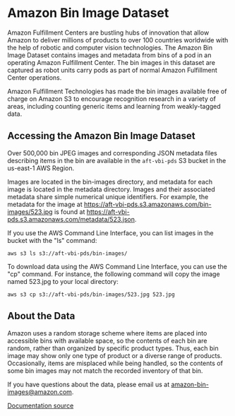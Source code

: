 # Amazon Bin Image Dataset

Amazon Fulfillment Centers are bustling hubs of innovation that allow Amazon to deliver millions of products to over 100 countries worldwide with the help of robotic and computer vision technologies. The Amazon Bin Image Dataset contains images and metadata from bins of a pod in an operating Amazon Fulfillment Center. The bin images in this dataset are captured as robot units carry pods as part of normal Amazon Fulfillment Center operations.

Amazon Fulfillment Technologies has made the bin images available free of charge on Amazon S3 to encourage recognition research in a variety of areas, including counting generic items and learning from weakly-tagged data.

## Accessing the Amazon Bin Image Dataset

Over 500,000 bin JPEG images and corresponding JSON metadata files describing items in the bin are available in the `aft-vbi-pds` S3 bucket in the us-east-1 AWS Region.

Images are located in the bin-images directory, and metadata for each image is located in the metadata directory. Images and their associated metadata share simple numerical unique identifiers. For example, the metadata for the image at https://aft-vbi-pds.s3.amazonaws.com/bin-images/523.jpg is found at https://aft-vbi-pds.s3.amazonaws.com/metadata/523.json.

If you use the AWS Command Line Interface, you can list images in the bucket with the "ls" command:

`aws s3 ls s3://aft-vbi-pds/bin-images/`

To download data using the AWS Command Line Interface, you can use the "cp" command. For instance, the following command will copy the image named 523.jpg to your local directory:

`aws s3 cp s3://aft-vbi-pds/bin-images/523.jpg 523.jpg`

## About the Data

Amazon uses a random storage scheme where items are placed into accessible bins with available space, so the contents of each bin are random, rather than organized by specific product types. Thus, each bin image may show only one type of product or a diverse range of products. Occasionally, items are misplaced while being handled, so the contents of some bin images may not match the recorded inventory of that bin.

If you have questions about the data, please email us at [amazon-bin-images@amazon.com](amazon-bin-images@amazon.com). 

[Documentation source](https://github.com/awslabs/open-data-docs/tree/main/docs/aft-vbi-pds)